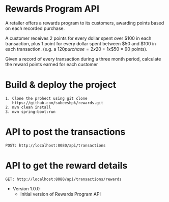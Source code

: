 # Rewards Program API

A retailer offers a rewards program to its customers, awarding points based on each recorded purchase.

A customer receives 2 points for every dollar spent over $100 in each transaction, plus 1 point for every dollar spent between $50 and $100 in each transaction.
(e.g. a $120 purchase = 2x$20 + 1x$50 = 90 points).

Given a record of every transaction during a three month period, calculate the reward points earned for each customer

# Build & deploy the project
    1. Clone the prohect using git clone 
       https://github.com/subeeshpk/rewards.git
    2. mvn clean install
    3. mvn spring-boot:run
# API to post the transactions
    POST: http://localhost:8080/api/transactions
# API to get the reward details
    GET: http://localhost:8080/api/transactions/rewards

* Version 1.0.0 
  * Initial version of Rewards Program API
